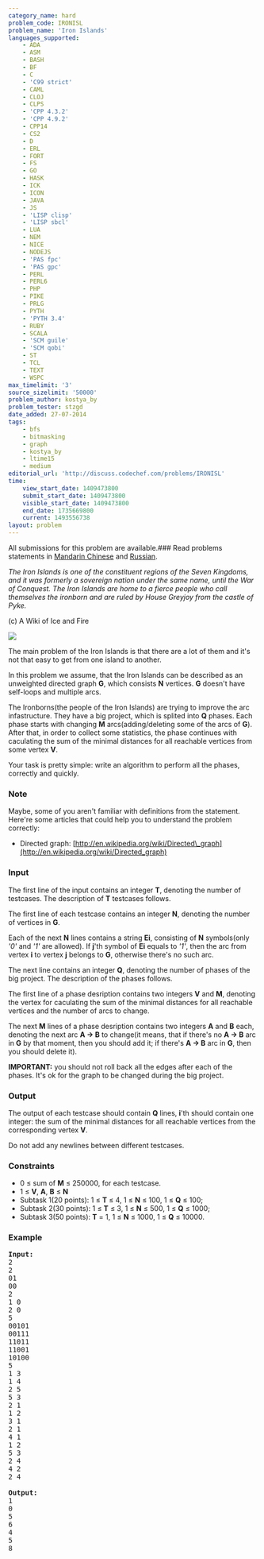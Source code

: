 ```yaml
---
category_name: hard
problem_code: IRONISL
problem_name: 'Iron Islands'
languages_supported:
    - ADA
    - ASM
    - BASH
    - BF
    - C
    - 'C99 strict'
    - CAML
    - CLOJ
    - CLPS
    - 'CPP 4.3.2'
    - 'CPP 4.9.2'
    - CPP14
    - CS2
    - D
    - ERL
    - FORT
    - FS
    - GO
    - HASK
    - ICK
    - ICON
    - JAVA
    - JS
    - 'LISP clisp'
    - 'LISP sbcl'
    - LUA
    - NEM
    - NICE
    - NODEJS
    - 'PAS fpc'
    - 'PAS gpc'
    - PERL
    - PERL6
    - PHP
    - PIKE
    - PRLG
    - PYTH
    - 'PYTH 3.4'
    - RUBY
    - SCALA
    - 'SCM guile'
    - 'SCM qobi'
    - ST
    - TCL
    - TEXT
    - WSPC
max_timelimit: '3'
source_sizelimit: '50000'
problem_author: kostya_by
problem_tester: stzgd
date_added: 27-07-2014
tags:
    - bfs
    - bitmasking
    - graph
    - kostya_by
    - ltime15
    - medium
editorial_url: 'http://discuss.codechef.com/problems/IRONISL'
time:
    view_start_date: 1409473800
    submit_start_date: 1409473800
    visible_start_date: 1409473800
    end_date: 1735669800
    current: 1493556738
layout: problem
---
```

All submissions for this problem are available.###  Read problems statements in [Mandarin Chinese](http://www.codechef.com/download/translated/LTIME15/mandarin/IRONISL.pdf) and [Russian](http://www.codechef.com/download/translated/LTIME15/russian/IRONISL.pdf).

_The Iron Islands is one of the constituent regions of the Seven Kingdoms, and it was formerly a sovereign nation under the same name, until the War of Conquest. The Iron Islands are home to a fierce people who call themselves the ironborn and are ruled by House Greyjoy from the castle of Pyke._

(c) A Wiki of Ice and Fire

![](https://codechef_shared.s3.amazonaws.com/download/LTIME15/ironisland.jpg)

The main problem of the Iron Islands is that there are a lot of them and it's not that easy to get from one island to another.

In this problem we assume, that the Iron Islands can be described as an unweighted directed graph **G**, which consists **N** vertices. **G** doesn't have self-loops and multiple arcs.

The Ironborns(the people of the Iron Islands) are trying to improve the arc infastructure. They have a big project, which is splited into **Q** phases. Each phase starts with changing **M** arcs(adding/deleting some of the arcs of **G**). After that, in order to collect some statistics, the phase continues with caculating the sum of the minimal distances for all reachable vertices from some vertex **V**.

Your task is pretty simple: write an algorithm to perform all the phases, correctly and quickly.

### Note

Maybe, some of you aren't familiar with definitions from the statement. Here're some articles that could help you to understand the problem correctly:

- Directed graph: [http://en.wikipedia.org/wiki/Directed\_graph](http://en.wikipedia.org/wiki/Directed_graph)

### Input

The first line of the input contains an integer **T**, denoting the number of testcases. The description of **T** testcases follows.

The first line of each testcase contains an integer **N**, denoting the number of vertices in **G**.

Each of the next **N** lines contains a string **Ei**, consisting of **N** symbols(only _'0'_ and _'1'_ are allowed). If **j**'th symbol of **Ei** equals to _'1'_, then the arc from vertex **i** to vertex **j** belongs to **G**, otherwise there's no such arc.

The next line contains an integer **Q**, denoting the number of phases of the big project. The description of the phases follows.

The first line of a phase desription contains two integers **V** and **M**, denoting the vertex for caculating the sum of the minimal distances for all reachable vertices and the number of arcs to change.

The next **M** lines of a phase desription contains two integers **A** and **B** each, denoting the next arc **A -> B** to change(it means, that if there's no **A -> B** arc in **G** by that moment, then you should add it; if there's **A -> B** arc in **G**, then you should delete it).

**IMPORTANT:** you should not roll back all the edges after each of the phases. It's ok for the graph to be changed during the big project.

### Output

The output of each testcase should contain **Q** lines, **i**'th should contain one integer: the sum of the minimal distances for all reachable vertices from the corresponding vertex **V**.

Do not add any newlines between different testcases.

### Constraints

- 0 ≤ sum of **M** ≤ 250000, for each testcase.
- 1 ≤ **V**, **A**, **B** ≤ **N**
- Subtask 1(20 points): 1 ≤ **T** ≤ 4, 1 ≤ **N** ≤ 100, 1 ≤ **Q** ≤ 100;
- Subtask 2(30 points): 1 ≤ **T** ≤ 3, 1 ≤ **N** ≤ 500, 1 ≤ **Q** ≤ 1000;
- Subtask 3(50 points): **T** = 1, 1 ≤ **N** ≤ 1000, 1 ≤ **Q** ≤ 10000.

### Example

<pre><b>Input:</b>
2
2
01
00
2
1 0
2 0
5
00101
00111
11011
11001
10100
5
1 3
1 4
2 5
5 3
2 1
1 2
3 1
2 1
4 1
1 2
5 3
2 4
4 2
2 4

<b>Output:</b>
1
0
5
6
4
5
8

</pre>